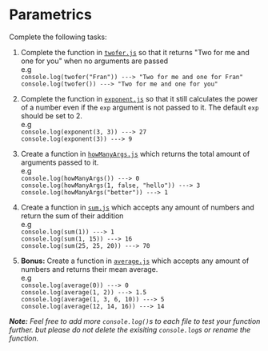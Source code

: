 # Parametrics

Complete the following tasks:

1. Complete the function in [`twofer.js`](./twofer.js) so that it returns "Two for me and one for you" when no arguments are passed\
e.g\
`console.log(twofer("Fran")) ---> "Two for me and one for Fran" ` \
`console.log(twofer()) ---> "Two for me and one for you" `
    
1. Complete the function in [`exponent.js`](./exponent.js) so that it still calculates the power of a 
number even if the `exp` argument is not passed to it. The default `exp` should be set to 2.\
e.g\
`console.log(exponent(3, 3)) ---> 27 `\
`console.log(exponent(3)) ---> 9`

1. Create a function in [`howManyArgs.js`](./howManyArgs.js) which returns the total amount of arguments passed to it.\
e.g\
`console.log(howManyArgs()) ---> 0 `\
`console.log(howManyArgs(1, false, "hello")) ---> 3` \
`console.log(howManyArgs("better")) ---> 1`

1. Create a function in [`sum.js`](./sum.js) which accepts any amount of numbers and return the sum of their addition\
e.g\
`console.log(sum(1)) ---> 1`\
 `console.log(sum(1, 15)) ---> 16`\
`console.log(sum(25, 25, 20)) ---> 70`

1. **Bonus:** Create a function in [`average.js`](./average.js) which accepts any amount of numbers and returns their mean average.\
e.g\
`console.log(average(0)) ---> 0`\
`console.log(average(1, 2)) ---> 1.5`\
`console.log(average(1, 3, 6, 10)) ---> 5`\
`console.log(average(12, 14, 16)) ---> 14`

_**Note:** Feel free to add more `console.log()`s to each file to test your function further. but please do not delete the exisiting `console.log`s or rename the function._
